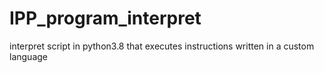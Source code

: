# IPP_program_interpret
interpret script in python3.8 that executes instructions written in a custom language
